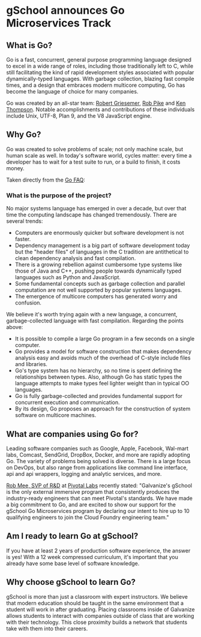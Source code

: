 # gSchool announces Go Microservices Track

## What is Go?

Go is a fast, concurrent, general purpose programming language designed to
excel in a wide range of roles, including those traditionally left to C, while
still facilitating the kind of rapid development styles associated with popular
dynamically-typed languages. With garbage collection, blazing fast compile
times, and a design that embraces modern multicore computing, Go has become the
language of choice for many companies.

Go was created by an all-star team:
[Robert Griesemer](http://en.wikipedia.org/wiki/Robert_Griesemer),
[Rob Pike](http://en.wikipedia.org/wiki/Rob_Pike) and
[Ken Thompson](http://en.wikipedia.org/wiki/Ken_Thompson).
Notable accomplishments and contributions of these individuals include Unix,
UTF-8, Plan 9, and the V8 JavaScript engine.

## Why Go?

Go was created to solve problems of scale; not only machine scale, but human
scale as well. In today's software world, cycles matter: every time a developer
has to wait for a test suite to run, or a build to finish, it costs money.

Taken directly from the [Go FAQ](https://golang.org/doc/faq):

### What is the purpose of the project?

No major systems language has emerged in over a decade, but over that time the
computing landscape has changed tremendously. There are several trends:

- Computers are enormously quicker but software development is not faster.
- Dependency management is a big part of software development today but the
  "header files" of languages in the C tradition are antithetical to clean
  dependency analysis and fast compilation.
- There is a growing rebellion against cumbersome type systems like those of
  Java and C++, pushing people towards dynamically typed languages such as
  Python and JavaScript.
- Some fundamental concepts such as garbage collection and parallel computation
  are not well supported by popular systems languages.
- The emergence of multicore computers has generated worry and confusion.

We believe it's worth trying again with a new language, a concurrent,
garbage-collected language with fast compilation. Regarding the points above:

- It is possible to compile a large Go program in a few seconds on a single
  computer.
- Go provides a model for software construction that makes dependency analysis
  easy and avoids much of the overhead of C-style include files and libraries.
- Go's type system has no hierarchy, so no time is spent defining the
  relationships between types. Also, although Go has static types the language
  attempts to make types feel lighter weight than in typical OO languages.
- Go is fully garbage-collected and provides fundamental support for concurrent
  execution and communication.
- By its design, Go proposes an approach for the construction of system
  software on multicore machines.

## What are companies using Go for?

Leading software companies such as Google, Apple, Facebook, Wal-mart labs,
Comcast, SendGrid, DropBox, Docker, and more are rapidly adopting Go. The
variety of problems being solved is diverse. There is a large focus on DevOps,
but also range from applications like command line interface, api and api
wrappers, logging and analytic services, and more.

[Rob Mee, SVP of R&D](http://pivotallabs.com/team/executives/) at
[Pivotal Labs](http://pivotallabs.com/) recently stated: "Galvanize's gSchool
is the only external immersive program that consistently produces the
industry-ready engineers that can meet Pivotal's standards.  We have made a big
commitment to Go, and are excited to show our support for the gSchool Go
Microservices program by declaring our intent to hire up to 10 qualifying
engineers to join the Cloud Foundry engineering team."

## Am I ready to learn Go at gSchool?

If you have at least 2 years of production software experience, the answer is
yes!  With a 12 week compressed curriculum, it's important that you already
have some base level of software knowledge.

## Why choose gSchool to learn Go?

gSchool is more than just a classroom with expert instructors. We believe that
modern education should be taught in the same environment that a student will
work in after graduating. Placing classrooms inside of Galvanize allows
students to interact with companies outside of class that are working with
their technology. This close proximity builds a network that students take with
them into their careers.
